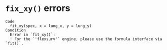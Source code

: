# `fix_xy()` errors

    Code
      fit_xy(spec, x = lung_x, y = lung_y)
    Condition
      Error in `fit_xy()`:
      ! For the `'flexsurv'` engine, please use the formula interface via `fit()`.

